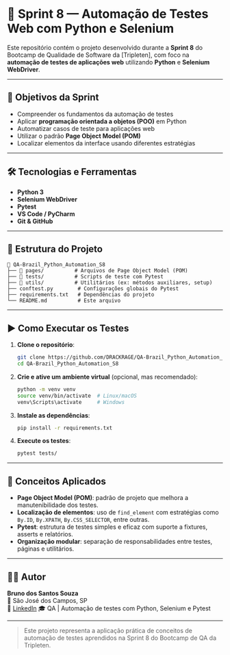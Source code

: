 # 🧪 Sprint 8 — Automação de Testes Web com Python e Selenium

Este repositório contém o projeto desenvolvido durante a **Sprint 8** do Bootcamp de Qualidade de Software da [Tripleten], com foco na **automação de testes de aplicações web** utilizando **Python** e **Selenium WebDriver**.

---

## 🎯 Objetivos da Sprint

- Compreender os fundamentos da automação de testes
- Aplicar **programação orientada a objetos (POO)** em Python
- Automatizar casos de teste para aplicações web
- Utilizar o padrão **Page Object Model (POM)**
- Localizar elementos da interface usando diferentes estratégias

---

## 🛠️ Tecnologias e Ferramentas

- **Python 3**
- **Selenium WebDriver**
- **Pytest**
- **VS Code / PyCharm**
- **Git & GitHub**

---

## 🧱 Estrutura do Projeto

```
📁 QA-Brazil_Python_Automation_S8
├── 📁 pages/          # Arquivos de Page Object Model (POM)
├── 📁 tests/          # Scripts de teste com Pytest
├── 📁 utils/          # Utilitários (ex: métodos auxiliares, setup)
├── conftest.py        # Configurações globais do Pytest
├── requirements.txt   # Dependências do projeto
└── README.md          # Este arquivo
```

---

## ▶️ Como Executar os Testes

1. **Clone o repositório**:
   ```bash
   git clone https://github.com/DRACKRAGE/QA-Brazil_Python_Automation_S8.git
   cd QA-Brazil_Python_Automation_S8
   ```

2. **Crie e ative um ambiente virtual** (opcional, mas recomendado):
   ```bash
   python -m venv venv
   source venv/bin/activate  # Linux/macOS
   venv\Scripts\activate     # Windows
   ```

3. **Instale as dependências**:
   ```bash
   pip install -r requirements.txt
   ```

4. **Execute os testes**:
   ```bash
   pytest tests/
   ```

---

## 📌 Conceitos Aplicados

- **Page Object Model (POM)**: padrão de projeto que melhora a manutenibilidade dos testes.
- **Localização de elementos**: uso de `find_element` com estratégias como `By.ID`, `By.XPATH`, `By.CSS_SELECTOR`, entre outras.
- **Pytest**: estrutura de testes simples e eficaz com suporte a fixtures, asserts e relatórios.
- **Organização modular**: separação de responsabilidades entre testes, páginas e utilitários.

---

## 👨‍💻 Autor

**Bruno dos Santos Souza**  
📍 São José dos Campos, SP  
🔗 [LinkedIn](https://www.linkedin.com/in/brunoss97)
🎓 QA | Automação de testes com Python, Selenium e Pytest

---

> Este projeto representa a aplicação prática de conceitos de automação de testes aprendidos na Sprint 8 do Bootcamp de QA da Tripleten.
